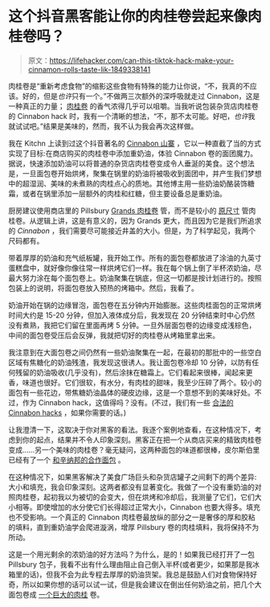 # 这个抖音黑客能让你的肉桂卷尝起来像肉桂卷吗？

> 原文：<https://lifehacker.com/can-this-tiktok-hack-make-your-cinnamon-rolls-taste-lik-1849338141>

肉桂卷是“重新考虑食物”的缩影这些食物有特殊的能力让你说，“不，我真的不应该。好的，但是*也许*只有一个。”不做两三次额外的深呼吸就走过 Cinnabon，这是一种真正的力量； [肉桂卷](https://lifehacker.com/how-to-make-your-cinnamon-rolls-taste-like-cinnabons-1839326463) 的香气浓得几乎可以咀嚼。当我听说包装杂货店肉桂卷的 Cinnabon hack 时，我有一个清晰的想法，“不，那不太可能。好吧，*也许*我就试试吧。”结果是美味的，然而，我不认为我会再次这样做。



我在 Kitchn 上读到过这个抖音著名的 [Cinnabon 山寨](https://www.thekitchn.com/viral-cinnamon-roll-hack-23408087) ，它以一种直截了当的方式实现了目标:在商店购买的肉桂卷中添加重奶油，体验 Cinnabon 卷的面团魔力。据说，快速添加奶油可以将普通的杂货店肉桂卷变成令人垂涎的美食。这个想法是，一旦面包卷开始烘烤，聚集在锅里的奶油将被吸收到面团中，并产生我们梦想中的超湿润、美味的未煮熟的肉桂点心的质地。其他博主用一些奶油奶酪装饰糖霜，或者在锅里添加一层额外的肉桂和红糖，但主要设备总是重奶油。

厨房建议使用商店里的 Pillsbury [Grands 肉桂卷](https://www.target.com/p/pillsbury-cinnamon-rolls-with-icing-7-3oz-5ct/-/A-13016480?ref=tgt_adv_XS000000&AFID=google_pla_df&fndsrc=tgtao&DFA=71700000012732781&CPNG=PLA_Grocery%2BShopping_Local%7CGrocery_Ecomm_Food_Bev&adgroup=SC_Grocery&LID=700000001170770pgs&LNM=PRODUCT_GROUP&network=g&device=c&location=9004351&targetid=pla-510494420083&ds_rl=1246978&ds_rl=1248099&gclid=Cj0KCQjwxIOXBhCrARIsAL1QFCaXJVXeVGl1Pw0nmwTfnnHyrpHdecOKCy_S-77qPDqsRuMmm0OtBK4aApa_EALw_wcB&gclsrc=aw.ds) 管，而不是较小的 [原尺寸](https://www.target.com/p/pillsbury-cinnamon-rolls-with-icing-12-4oz-8ct/-/A-13016475) 管肉桂卷。从逻辑上讲，这是有意义的，因为 Grands 更大，而且因为它是我们所追求的 *Cinnabon* ，我们需要尽可能接近井盖的大小。但是，为了科学起见，我两个尺码都有。

带着厚厚的奶油和充气纸板罐，我开始工作。所有的面包卷都放进了涂油的九英寸蛋糕盘中，就好像你像往常一样烘烤它们一样。我在每个锅上倒了半杯浓奶油，尽最大努力涂在每个面包卷上。奶油聚集在锅底，但这一切都是按计划进行的。按照包装上的说明，将面包卷放入预热的烤箱中。然后，我看了。

奶油开始在锅的边缘冒泡，面包卷在五分钟内开始膨胀。这些肉桂面包的正常烘烤时间大约是 15-20 分钟，但加入液体成分后，我发现在 20 分钟结束时中心仍然没有煮熟，我把它们留在里面再烤 5 分钟。一旦外层面包卷的边缘变成浅棕色，中间的面包卷受压后会反弹，我就把切好的肉桂卷从烤箱里拿出来。

我注意到在大面包卷之间仍然有一些奶油聚集在一起，在最初的那批中的一些空白区域有焦糖化的奶油残渣，我发现这很诱人。我让面包卷冷却 10 分钟，以防有任何残留的奶油吸收(几乎没有)，然后涂抹在糖霜上。它们看起来很棒，闻起来更香，味道也很好。它们很软，有水分，有肉桂的甜味，我至少压碎了两个。较小的面包有一些花边，带焦糖奶油晶体的硬皮边缘，这是一个意想不到的美味好处。不过，作为 Cinnabon hack，这值得吗？没有。(不过，我们有一些 [合法的 Cinnabon hacks](https://lifehacker.com/how-to-make-your-cinnamon-rolls-taste-like-cinnabons-1839326463) ，如果你需要的话。)

让我澄清一下，这取决于你对黑客的看法。我逐个案例地查看，在这种情况下，考虑到你的起点，结果并不令人印象深刻。黑客正在把一个从商店买来的精致肉桂卷变成……另一个美味的肉桂卷？毫无疑问，这两种面包的味道都很棒，皮尔斯伯里已经有了一个 [和辛纳邦的合作面包](https://www.target.com/p/pillsbury-grands-cinnamon-rolls-with-cream-cheese-icing-17-5oz-5ct/-/A-47102951?ref=tgt_adv_XS000000&AFID=google_pla_df&fndsrc=tgtao&DFA=71700000012732781&CPNG=PLA_Grocery%2BShopping_Local%7CGrocery_Ecomm_Food_Bev&adgroup=SC_Grocery&LID=700000001170770pgs&LNM=PRODUCT_GROUP&network=g&device=c&location=9004351&targetid=pla-510494420083&ds_rl=1246978&ds_rl=1248099&gclid=Cj0KCQjwxIOXBhCrARIsAL1QFCZW-tl9LFD8N750sWlULuxxXdaqFbXFpl2cphpakxV3_slpHO1BAxUaAqB3EALw_wcB&gclsrc=aw.ds) 。

在这种情况下，如果黑客解决了美食广场巨头和杂货店罐子之间剩下的两个差异:大小和填充，我会印象深刻。这两者都没有显著变化。我做了一个没有重奶油的对照肉桂卷，起初我以为被切的会变大，但在烘烤和冷却后，我测量了它们，它们大小相等。即使增加的水分使它们长得超过正常大小，Cinnabon 也要大得多。填充也不受影响。一个真正的 Cinnabon 肉桂卷最放纵的部分之一是奢侈的厚和胶粘的填料，直到重奶油学会爬进漩涡，增厚 Pillsbury 卷的肉桂填料，我将保持不为所动。

这是一个用光剩余的浓奶油的好方法吗？为什么，是的！如果我已经打开了一包 Pillsbury 包子，我看不出有什么理由阻止自己倒入半杯(或者更少，如果那是我冰箱里的话)，但我不会为此专程去厚厚的奶油货架。我总是鼓励人们对食物保持好奇，所以如果你想的话可以试一试，但是我会建议在倒出任何奶油之前，把几个大面包卷成 [一个巨大的肉桂](https://www.pillsbury.com/recipes/giant-cinnamon-roll/019f57d5-5f7e-4371-a8d9-60f232559eb2) 卷。